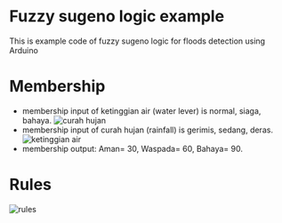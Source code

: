 # Fuzzy sugeno logic example
This is example code of fuzzy sugeno logic for floods detection using Arduino 
# Membership
- membership input of ketinggian air (water lever) is normal, siaga, bahaya. 
![curah hujan](https://user-images.githubusercontent.com/74083958/219870672-8ff96e33-044f-402e-9ad7-9aa32be7b37e.PNG)
- membership input of curah hujan (rainfall) is gerimis, sedang, deras.
![ketinggian air](https://user-images.githubusercontent.com/74083958/219870683-9f31fd75-4cbc-48dd-aac7-5f6a081bb043.PNG)
- membership output: Aman= 30, Waspada= 60, Bahaya= 90.
# Rules
![rules](https://user-images.githubusercontent.com/74083958/219871568-779629df-6eaf-4bce-98ff-1e7c25e9c770.PNG)

